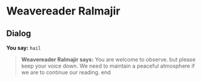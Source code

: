 # Weavereader Ralmajir


## Dialog

**You say:** `hail`



>**Weavereader Ralmajir says:** You are welcome to observe. but please keep your voice down.  We need to maintain a peaceful atmosphere if we are to continue our reading.
end
